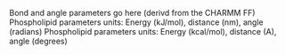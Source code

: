 Bond and angle parameters go here (derivd from the CHARMM FF)  
Phospholipid parameters units: Energy (kJ/mol), distance (nm), angle (radians)
Phospholipid parameters units: Energy (kcal/mol), distance (A), angle (degrees)
